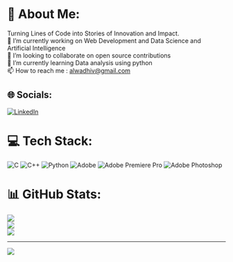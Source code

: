 # 💫 About Me:
Turning Lines of Code into Stories of Innovation and Impact.<br>🔭 I’m currently working on Web Development and Data Science and Artificial Intelligence<br>👯 I’m looking to collaborate on open source contributions<br>🌱 I’m currently learning Data analysis using python<br>📫 How to reach me  : alwadhiv@gmail.com


## 🌐 Socials:
[![LinkedIn](https://img.shields.io/badge/LinkedIn-%230077B5.svg?logo=linkedin&logoColor=white)](https://linkedin.com/in/VatsAlwadhi) 

# 💻 Tech Stack:
![C](https://img.shields.io/badge/c-%2300599C.svg?style=for-the-badge&logo=c&logoColor=white) ![C++](https://img.shields.io/badge/c++-%2300599C.svg?style=for-the-badge&logo=c%2B%2B&logoColor=white) ![Python](https://img.shields.io/badge/python-3670A0?style=for-the-badge&logo=python&logoColor=ffdd54) ![Adobe](https://img.shields.io/badge/adobe-%23FF0000.svg?style=for-the-badge&logo=adobe&logoColor=white) ![Adobe Premiere Pro](https://img.shields.io/badge/Adobe%20Premiere%20Pro-9999FF.svg?style=for-the-badge&logo=Adobe%20Premiere%20Pro&logoColor=white) ![Adobe Photoshop](https://img.shields.io/badge/adobe%20photoshop-%2331A8FF.svg?style=for-the-badge&logo=adobe%20photoshop&logoColor=white)
# 📊 GitHub Stats:
![](https://github-readme-stats.vercel.app/api?username=vatsalwadhi&theme=jolly&hide_border=false&include_all_commits=true&count_private=false)<br/>
![](https://github-readme-streak-stats.herokuapp.com/?user=vatsalwadhi&theme=jolly&hide_border=false)<br/>
![](https://github-readme-stats.vercel.app/api/top-langs/?username=vatsalwadhi&theme=jolly&hide_border=false&include_all_commits=true&count_private=false&layout=compact)

---
[![](https://visitcount.itsvg.in/api?id=vatsalwadhi&icon=0&color=0)](https://visitcount.itsvg.in)

<!-- Proudly created with GPRM ( https://gprm.itsvg.in ) -->
